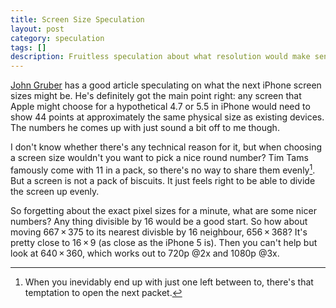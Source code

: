 ```yaml
---
title: Screen Size Speculation
layout: post
category: speculation
tags: []
description: Fruitless speculation about what resolution would make sense for a future iPhone.
---
```


[John Gruber][daring-fireball] has a good article speculating on what the next iPhone screen sizes might be. He's definitely got the main point right: any screen that Apple might choose for a hypothetical 4.7 or 5.5 in iPhone would need to show 44 points at approximately the same physical size as existing devices. The numbers he comes up with just sound a bit off to me though.

I don't know whether there's any technical reason for it, but when choosing a screen size wouldn't you want to pick a nice round number? Tim Tams famously come with 11 in a pack, so there's no way to share them evenly[^1]. But a screen is not a pack of biscuits. It just feels right to be able to divide the screen up evenly. 

So forgetting about the exact pixel sizes for a minute, what are some nicer numbers? Any thing divisible by 16 would be a good start. So how about moving 667&#8201;&#215;&#8201;375 to its nearest divisble by 16 neighbour, 656&#8201;&#215;&#8201;368? It's pretty close to 16&#8201;&#215;&#8201;9 (as close as the iPhone 5 is).
Then you can't help but look at 640&#8201;&#215;&#8201;360, which works out to 720p @2x and 1080p @3x.

[^1]: When you inevidably end up with just one left between to, there's that temptation to open the next packet.

[daring-fireball]: http://daringfireball.net/2014/08/larger_iphone_display_conjecture
